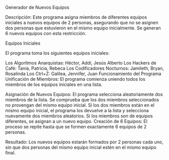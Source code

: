 Generador de Nuevos Equipos

Descripción:
Este programa asigna miembros de diferentes equipos iniciales a nuevos equipos de 2 personas, asegurando que no se asignen dos personas que estuvieron en el mismo equipo inicialmente. Se generan 6 nuevos equipos con esta restricción.

Equipos Iniciales

El programa toma los siguientes equipos iniciales:

Los Algoritmos Anarquistas: Héctor, Addi, Jesús Alberto
Los Hackers de Café: Tania, Patricia, Rebeca
Los Codificadores Nocturnos: Jamileth, Bryan, Rosalinda
Los Ctrl+Z: Galilea, Jennifer, Juan
Funcionamiento del Programa
Unificación de Miembros: El programa comienza uniendo todos los miembros de los equipos iniciales en una lista.

Asignación de Nuevos Equipos:
El programa selecciona aleatoriamente dos miembros de la lista.
Se comprueba que los dos miembros seleccionados no provengan del mismo equipo inicial.
Si los dos miembros están en el mismo equipo inicial, el programa los devuelve a la lista y selecciona nuevamente dos miembros aleatorios.
Si los miembros son de equipos diferentes, se asignan a un nuevo equipo.
Creación de 6 Equipos: El proceso se repite hasta que se formen exactamente 6 equipos de 2 personas.

Resultado:
Los nuevos equipos estarán formados por 2 personas cada uno, sin que dos personas del mismo equipo inicial estén en el mismo equipo final.
